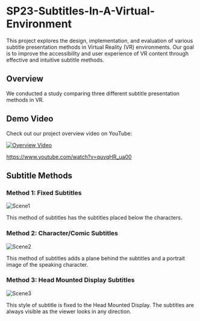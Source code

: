 # SP23-Subtitles-In-A-Virtual-Environment

This project explores the design, implementation, and evaluation of various subtitle presentation methods in Virtual Reality (VR) environments. Our goal is to improve the accessibility and user experience of VR content through effective and intuitive subtitle methods.

## Overview

We conducted a study comparing three different subtitle presentation methods in VR.

<!-- **A detailed PDF report of our results is available [here](report.pdf).** -->

## Demo Video

Check out our project overview video on YouTube:

[![Overview Video](http://img.youtube.com/vi/quvqHR_ua00/0.jpg)](https://www.youtube.com/watch?v=quvqHR_ua00)

https://www.youtube.com/watch?v=quvqHR_ua00

## Subtitle Methods

### Method 1: Fixed Subtitles

![Scene1](https://user-images.githubusercontent.com/70228954/236703431-eeb30219-2a94-4edb-9a58-e77739fc72c1.png)

This method of subtitles has the subtitles placed below the characters.

### Method 2: Character/Comic Subtitles

![Scene2](https://user-images.githubusercontent.com/70228954/236703438-2a7b66ce-7fe1-494b-879c-9e9fc2bf5e07.png)

This method of subtitles adds a plane behind the subtitles and a portrait image of the speaking character.

### Method 3: Head Mounted Display Subtitles

![Scene3](https://user-images.githubusercontent.com/70228954/236703451-3c61d5a8-c5cc-4a2b-840c-6ee66937f5ee.png)

This style of subtitle is fixed to the Head Mounted Display. The subtitles are always visible as the viewer looks in any direction.
